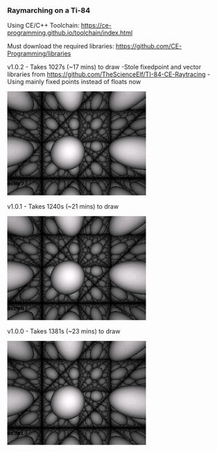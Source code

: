 ### Raymarching on a Ti-84

Using CE/C++ Toolchain:
https://ce-programming.github.io/toolchain/index.html

Must download the required libraries:
https://github.com/CE-Programming/libraries

v1.0.2 - Takes 1027s (~17 mins) to draw
-Stole fixedpoint and vector libraries from https://github.com/TheScienceElf/TI-84-CE-Raytracing
-Using mainly fixed points instead of floats now

![Screenshot](/bin/17.png)

v1.0.1 - Takes 1240s (~21 mins) to draw

![Screenshot](/bin/16.png)

v1.0.0 - Takes 1381s (~23 mins) to draw

![Screenshot](/bin/15.png)


